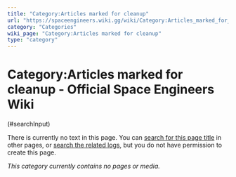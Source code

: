 ```yaml
---
title: "Category:Articles marked for cleanup"
url: "https://spaceengineers.wiki.gg/wiki/Category:Articles_marked_for_cleanup"
category: "Categories"
wiki_page: "Category:Articles marked for cleanup"
type: "category"
---
```


# Category:Articles marked for cleanup - Official Space Engineers Wiki

(#searchInput)

There is currently no text in this page. You can [search for this page title](https://spaceengineers.wiki.gg/wiki/Special:Search/Articles_marked_for_cleanup "Special:Search/Articles marked for cleanup") in other pages, or [search the related logs](https://spaceengineers.wiki.gg/wiki/Special:Log?page=Category:Articles_marked_for_cleanup), but you do not have permission to create this page.

_This category currently contains no pages or media._